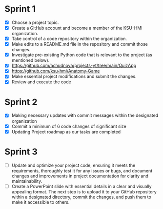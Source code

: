 # Sprint 1
- [x] Choose a project topic.
- [x] Create a GitHub account and become a member of the KSU-HMI organization.
- [x] Take control of a code repository within the organization.
- [x] Make edits to a README.md file in the repository and commit those changes.
- [x] Investigate pre-existing Python code that is relevant to the project (as mentioned below).
- [x] https://github.com/achudnova/projects-yt/tree/main/QuizApp
- [x] https://github.com/ksu-hmi/Anatomy-Game 
- [x] Make essential project modifications and submit the changes.
- [x] Review and execute the code

# Sprint 2
- [x] Making necessary updates with commit messages within the designated organization
- [x] Commit a minimum of 6 code changes of significant size
- [x] Updating Project roadmap as our tasks are completed

# Sprint 3
- [ ] Update and optimize your project code, ensuring it meets the requirements, thoroughly test it for any issues or bugs, and document changes and improvements in project documentation for clarity and maintainability.
- [ ] Create a PowerPoint slide with essential details in a clear and visually appealing format. The next step is to upload it to your GitHub repository within a designated directory, commit the changes, and push them to make it accessible to others.
